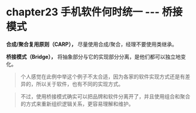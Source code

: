 # chapter23 手机软件何时统一 --- 桥接模式

**合成/聚合复用原则（CARP），** 尽量使用合成/聚合，经理不要使用类继承。

**桥接模式（Bridge），** 将抽象部分与它的实现部分分离，是他们都可以独立地变化。

> 个人感觉在此例中举这个例子不太合适，因为各家的软件实现方式还是有差异的，所以关于软件，也有不同的实现方式。

> 不过，使用桥接模式确实可以把品牌和软件分离开了，并且使用组合和聚合的方式来重新组织逻辑关系，更容易理解和维护。
